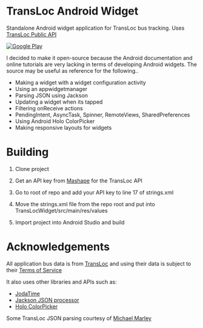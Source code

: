 # TransLoc Android Widget 

Standalone Android widget application for TransLoc bus tracking.
Uses [TransLoc Public API](http://api.transloc.com)

[![Google Play](http://developer.android.com/images/brand/en_generic_rgb_wo_45.png)](https://play.google.com/store/apps/details?id=com.shyamu.translocwidget)


I decided to make it open-source because the Android documentation and online tutorials are very lacking in terms of developing Android widgets.
The source may be useful as reference for the following..
* Making a widget with a widget configuration activity
* Using an appwidgetmanager
* Parsing JSON using Jackson
* Updating a widget when its tapped
* Filtering onReceive actions
* PendingIntent, AsyncTask, Spinner, RemoteViews, SharedPreferences
* Using Android Holo ColorPicker
* Making responsive layouts for widgets


# Building
1) Clone project

2) Get an API key from [Mashape](https://www.mashape.com) for the TransLoc API

3) Go to root of repo and add your API key to line 17 of strings.xml

4) Move the strings.xml file from the repo root and put into TransLocWidget/src/main/res/values

5) Import project into Android Studio and build

# Acknowledgements
All application bus data is from [TransLoc](http://api.transloc.com) and using their data is subject to their [Terms of Service](http://api.transloc.com/doc/tos/)

It also uses other libraries and APIs such as:

* [JodaTime](http://joda-time.sourceforge.net/)
* [Jackson JSON processor](http://jackson.codehaus.org/)
* [Holo ColorPicker](https://github.com/LarsWerkman/HoloColorPicker) 

Some TransLoc JSON parsing courtesy of [Michael Marley](https://github.com/mamarley)
